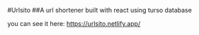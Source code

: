 #Urlsito
##A url shortener built with react using turso database

you can see it here: https://urlsito.netlify.app/
